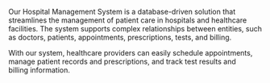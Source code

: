 Our Hospital Management System is a database-driven solution that streamlines the management of patient care in hospitals and healthcare facilities. The system supports complex relationships between entities, such as doctors, patients, appointments, prescriptions, tests, and billing.

With our system, healthcare providers can easily schedule appointments, manage patient records and prescriptions, and track test results and billing information.


